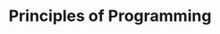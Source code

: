 ---
layout: page
title: Principles of Programming
description:
img: 
instructorURL: http://www.cs.ucl.ac.uk/people/D.Clark/
instructor: Prof. David Clark
url: 
color: bg-dark
personalRes: Course starts in november 2023 and runs for 4 weeks 
courseDescription: Introduction to functional programming using haskell.
semester: Fall 2023 Graduate Teaching Assistant
importance: 2
coursenumber: COMP0002
category: University of College London (UCL)
related_publications: 
---